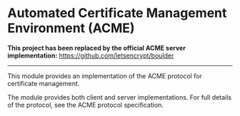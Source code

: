 Automated Certificate Management Environment (ACME)
===================================================

__This project has been replaced by the official ACME server implementation:__
https://github.com/letsencrypt/boulder

---

This module provides an implementation of the ACME protocol for
certificate management.

The module provides both client and server implementations.  For
full details of the protocol, see the ACME protocol specification.

